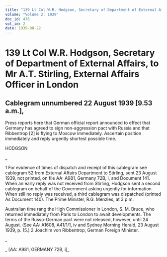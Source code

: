 ```yaml
---
title: "139 Lt Col W.R. Hodgson, Secretary of Department of External Affairs, to Mr A.T. Stirling, External Affairs Officer in London"
volume: "Volume 2: 1939"
doc_id: 476
vol_id: 2
date: 1939-08-22
---
```


# 139 Lt Col W.R. Hodgson, Secretary of Department of External Affairs, to Mr A.T. Stirling, External Affairs Officer in London

## Cablegram unnumbered 22 August 1939 [9.53 a.m.],

Press reports here that German official report announced to effect that Germany has agreed to sign non-aggression pact with Russia and that Ribbentrop [2] is flying to Moscow immediately. Ascertain position immediately and reply urgently shortest possible time.

HODGSON

_

1 For evidence of times of dispatch and receipt of this cablegram see cablegram 52 from External Affairs Department to Stirling, sent 23 August 1939, not printed, on file AA: A981, Germany 72B, i, and Document 141. When an early reply was not received from Stirling, Hodgson sent a second cablegram on behalf of the Government asking urgently for information. When still no reply was received, a third cablegram was dispatched (printed As Document 140). The Prime Minister, R.G. Menzies, at 3 p.m.

Australian time rang the High Commissioner in London, S. M. Bruce, who returned immediately from Paris to London to await developments. The terms of the Russo-German pact were not released, however, until 24 August. (See AA: A1608, A41/1/1, iv and Sydney Morning Herald, 23 August 1939, p. 15.) 2 Joachim von Ribbentrop, German Foreign Minister.

_

_ [AA: A981, GERMANY 72B, i]_
